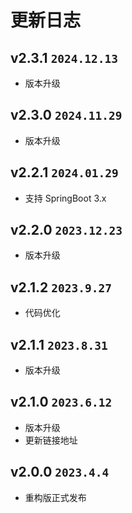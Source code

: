 # 更新日志

## v2.3.1 `2024.12.13`

- 版本升级

## v2.3.0 `2024.11.29`

- 版本升级

## v2.2.1 `2024.01.29`

- 支持 SpringBoot 3.x

## v2.2.0 `2023.12.23`

- 版本升级

## v2.1.2 `2023.9.27`

- 代码优化

## v2.1.1 `2023.8.31`

- 版本升级

## v2.1.0 `2023.6.12`

- 版本升级
- 更新链接地址

## v2.0.0 `2023.4.4`

- 重构版正式发布
